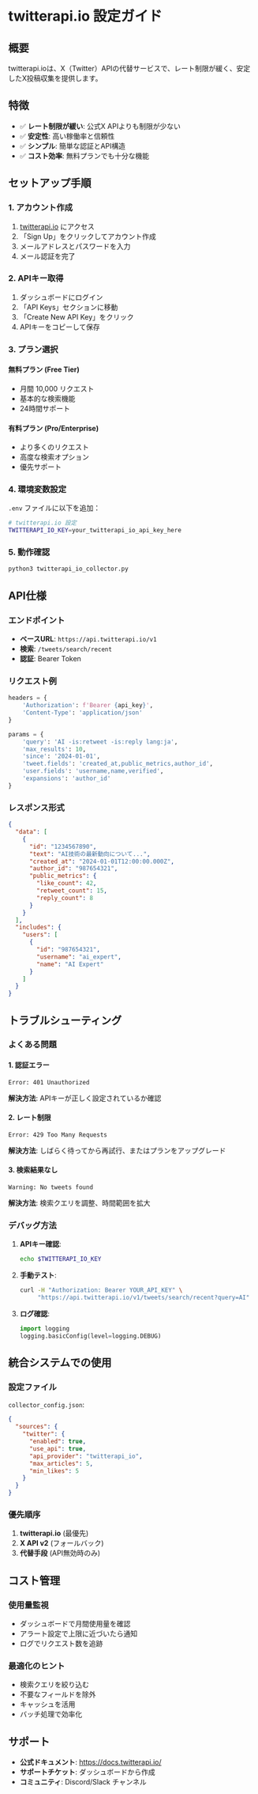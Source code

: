 # twitterapi.io 設定ガイド

## 概要

twitterapi.ioは、X（Twitter）APIの代替サービスで、レート制限が緩く、安定したX投稿収集を提供します。

## 特徴

- ✅ **レート制限が緩い**: 公式X APIよりも制限が少ない
- ✅ **安定性**: 高い稼働率と信頼性
- ✅ **シンプル**: 簡単な認証とAPI構造
- ✅ **コスト効率**: 無料プランでも十分な機能

## セットアップ手順

### 1. アカウント作成

1. [twitterapi.io](https://twitterapi.io/) にアクセス
2. 「Sign Up」をクリックしてアカウント作成
3. メールアドレスとパスワードを入力
4. メール認証を完了

### 2. APIキー取得

1. ダッシュボードにログイン
2. 「API Keys」セクションに移動
3. 「Create New API Key」をクリック
4. APIキーをコピーして保存

### 3. プラン選択

#### 無料プラン (Free Tier)
- 月間 10,000 リクエスト
- 基本的な検索機能
- 24時間サポート

#### 有料プラン (Pro/Enterprise)
- より多くのリクエスト
- 高度な検索オプション
- 優先サポート

### 4. 環境変数設定

`.env` ファイルに以下を追加：

```bash
# twitterapi.io 設定
TWITTERAPI_IO_KEY=your_twitterapi_io_api_key_here
```

### 5. 動作確認

```bash
python3 twitterapi_io_collector.py
```

## API仕様

### エンドポイント

- **ベースURL**: `https://api.twitterapi.io/v1`
- **検索**: `/tweets/search/recent`
- **認証**: Bearer Token

### リクエスト例

```python
headers = {
    'Authorization': f'Bearer {api_key}',
    'Content-Type': 'application/json'
}

params = {
    'query': 'AI -is:retweet -is:reply lang:ja',
    'max_results': 10,
    'since': '2024-01-01',
    'tweet.fields': 'created_at,public_metrics,author_id',
    'user.fields': 'username,name,verified',
    'expansions': 'author_id'
}
```

### レスポンス形式

```json
{
  "data": [
    {
      "id": "1234567890",
      "text": "AI技術の最新動向について...",
      "created_at": "2024-01-01T12:00:00.000Z",
      "author_id": "987654321",
      "public_metrics": {
        "like_count": 42,
        "retweet_count": 15,
        "reply_count": 8
      }
    }
  ],
  "includes": {
    "users": [
      {
        "id": "987654321",
        "username": "ai_expert",
        "name": "AI Expert"
      }
    ]
  }
}
```

## トラブルシューティング

### よくある問題

#### 1. 認証エラー
```
Error: 401 Unauthorized
```
**解決方法**: APIキーが正しく設定されているか確認

#### 2. レート制限
```
Error: 429 Too Many Requests
```
**解決方法**: しばらく待ってから再試行、またはプランをアップグレード

#### 3. 検索結果なし
```
Warning: No tweets found
```
**解決方法**: 検索クエリを調整、時間範囲を拡大

### デバッグ方法

1. **APIキー確認**:
   ```bash
   echo $TWITTERAPI_IO_KEY
   ```

2. **手動テスト**:
   ```bash
   curl -H "Authorization: Bearer YOUR_API_KEY" \
        "https://api.twitterapi.io/v1/tweets/search/recent?query=AI"
   ```

3. **ログ確認**:
   ```python
   import logging
   logging.basicConfig(level=logging.DEBUG)
   ```

## 統合システムでの使用

### 設定ファイル

`collector_config.json`:
```json
{
  "sources": {
    "twitter": {
      "enabled": true,
      "use_api": true,
      "api_provider": "twitterapi_io",
      "max_articles": 5,
      "min_likes": 5
    }
  }
}
```

### 優先順序

1. **twitterapi.io** (最優先)
2. **X API v2** (フォールバック)
3. **代替手段** (API無効時のみ)

## コスト管理

### 使用量監視

- ダッシュボードで月間使用量を確認
- アラート設定で上限に近づいたら通知
- ログでリクエスト数を追跡

### 最適化のヒント

- 検索クエリを絞り込む
- 不要なフィールドを除外
- キャッシュを活用
- バッチ処理で効率化

## サポート

- **公式ドキュメント**: https://docs.twitterapi.io/
- **サポートチケット**: ダッシュボードから作成
- **コミュニティ**: Discord/Slack チャンネル 